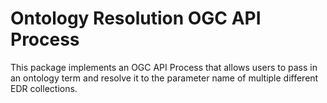 # Ontology Resolution OGC API Process

This package implements an OGC API Process that allows users to pass in an ontology term and resolve it to the parameter name of multiple different EDR collections.

